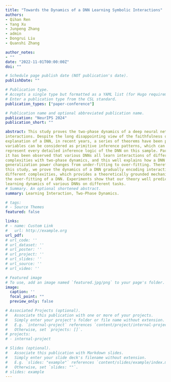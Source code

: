 ```yaml
---
title: "Towards the Dynamics of a DNN Learning Symbolic Interactions"
authors:
- Qihan Ren
- Yang Xu
- Junpeng Zhang
- admin
- Dongrui Liu
- Quanshi Zhang

author_notes:
- ""
date: "2022-11-01T00:00:00Z"
doi: ""

# Schedule page publish date (NOT publication's date).
publishDate: ""

# Publication type.
# Accepts a single type but formatted as a YAML list (for Hugo requirements).
# Enter a publication type from the CSL standard.
publication_types: ["paper-conference"]

# Publication name and optional abbreviated publication name.
publication: "NeurIPS 2024"
publication_short: ""

abstract: This study proves the two-phase dynamics of a deep neural network (DNN) learning
interactions. Despite the long disappointing view of the faithfulness of post-hoc
explanation of a DNN, in recent years, a series of theorems have been proven to show that given an input sample, a small number of interactions between input
variables can be considered as primitive inference patterns, which can faithfully
represent every detailed inference logic of the DNN on this sample. Particularly,
it has been observed that various DNNs all learn interactions of different
complexities with two-phase dynamics, and this well explains how a DNN’s
generalization power changes from under-fitting to over-fitting. Therefore, in
this study, we prove the dynamics of a DNN gradually encoding interactions of
different complexities, which provides a theoretically grounded mechanism for
the over-fitting of a DNN. Experiments show that our theory well predicts the real
learning dynamics of various DNNs on different tasks.
# Summary. An optional shortened abstract.
summary: Learning Interaction, Two-Phase Dynamics.

# tags:
# - Source Themes
featured: false

links:
# - name: Custom Link
#   url: http://example.org
url_pdf: 
# url_code: ''
# url_dataset: ''
# url_poster: ''
# url_project: ''
# url_slides: ''
# url_source: ''
# url_video: ''

# Featured image
# To use, add an image named `featured.jpg/png` to your page's folder. 
image:
  caption: ''
  focal_point: ""
  preview_only: false

# Associated Projects (optional).
#   Associate this publication with one or more of your projects.
#   Simply enter your project's folder or file name without extension.
#   E.g. `internal-project` references `content/project/internal-project/index.md`.
#   Otherwise, set `projects: []`.
# projects:
# - internal-project

# Slides (optional).
#   Associate this publication with Markdown slides.
#   Simply enter your slide deck's filename without extension.
#   E.g. `slides: "example"` references `content/slides/example/index.md`.
#   Otherwise, set `slides: ""`.
# slides: example
---
```


<!-- {{% callout note %}}
Create your slides in Markdown - click the *Slides* button to check out the example.
{{% /callout %}}

Add the publication's **full text** or **supplementary notes** here. You can use rich formatting such as including [code, math, and images](https://wowchemy.com/docs/content/writing-markdown-latex/). -->

